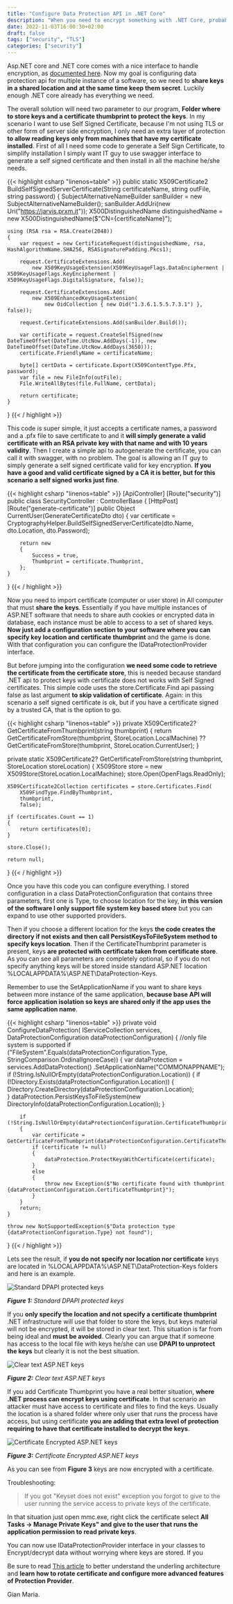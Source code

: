 ```yaml
---
title: "Configure Data Protection API in .NET Core"
description: "When you need to encrypt something with .NET Core, probably the best solution is using IDataProtectionProvider interface, already built in in the environment. Lets see how you can simplify configuration and make it simple with Self Signed Certificate"
date: 2022-11-03T16:00:30+02:00
draft: false
tags: ["security", "TLS"]
categories: ["security"]
---
```


Asp.NET core and .NET core comes with a nice interface to handle encryption, as [documented here](https://learn.microsoft.com/en-us/aspnet/core/security/data-protection/using-data-protection). Now my goal is configuring data protection api for multiple instance of a software, so we need to **share keys in a shared location and at the same time keep them secret**. Luckily enough .NET core already has everything we need.

The overall solution will need two parameter to our program, **Folder where to store keys and a certificate thumbprint to protect the keys**. In my scenario I want to use Self Signed Certificate, because I'm not using TLS or other form of server side encryption, I only need an extra layer of protection **to allow reading keys only from machines that have my certificate installed**. First of all I need some code to generate a Self Sign Certificate, to simplify installation I simply want IT guy to use swagger interface to generate a self signed certificate and then install in all the machine he/she needs.

{{< highlight csharp "linenos=table" >}}
public static X509Certificate2 BuildSelfSignedServerCertificate(String certificateName, string outFile, string password)
{
    SubjectAlternativeNameBuilder sanBuilder = new SubjectAlternativeNameBuilder();
    sanBuilder.AddUri(new Uri("https://jarvis.prxm.it"));
    X500DistinguishedName distinguishedName = new X500DistinguishedName($"CN={certificateName}");

    using (RSA rsa = RSA.Create(2048))
    {
        var request = new CertificateRequest(distinguishedName, rsa, HashAlgorithmName.SHA256, RSASignaturePadding.Pkcs1);

        request.CertificateExtensions.Add(
            new X509KeyUsageExtension(X509KeyUsageFlags.DataEncipherment | X509KeyUsageFlags.KeyEncipherment | X509KeyUsageFlags.DigitalSignature, false));

        request.CertificateExtensions.Add(
            new X509EnhancedKeyUsageExtension(
                new OidCollection { new Oid("1.3.6.1.5.5.7.3.1") }, false));

        request.CertificateExtensions.Add(sanBuilder.Build());

        var certificate = request.CreateSelfSigned(new DateTimeOffset(DateTime.UtcNow.AddDays(-1)), new DateTimeOffset(DateTime.UtcNow.AddDays(3650)));
        certificate.FriendlyName = certificateName;

        byte[] certData = certificate.Export(X509ContentType.Pfx, password);
        var file = new FileInfo(outFile);
        File.WriteAllBytes(file.FullName, certData);

        return certificate;
    }
}
{{< / highlight >}}

This code is super simple, it just accepts a certificate names, a password and a .pfx file to save certificate to and it **will simply generate a valid certificate with an RSA private key with that name and with 10 years validity**. Then I create a simple api to autogenerate the certificate, you can call it with swagger, with no problem. The goal is allowing an IT guy to simply generate a self signed certificate valid for key encryption. **If you have a good and valid certificate signed by a CA it is better, but for this scenario a self signed works just fine**.

{{< highlight csharp "linenos=table" >}}
[ApiController]
[Route("security")]
public class SecurityController : ControllerBase
{
    [HttpPost]
    [Route("generate-certificate")]
    public Object CurrentUser(GenerateCertificateDto dto)
    {
        var certificate = CryptographyHelper.BuildSelfSignedServerCertificate(dto.Name, dto.Location, dto.Password);

        return new
        {
            Success = true,
            Thumbprint = certificate.Thumbprint,
        };
    }
}
{{< / highlight >}}

Now you need to import certificate (computer or user store) in All computer that must **share the keys**. Essentially if you have multiple instances of ASP.NET software that needs to share auth cookies or encrypted data in database, each instance must be able to access to a set of shared keys. **Now just add a configuration section to your software where you can specify key location and certificate thumbprint** and the game is done. With that configuration you can configure the IDataProtectionProvider interface.

But before jumping into the configuration **we need some code to retrieve the certificate from the certificate store**, this is needed because
standard .NET api to protect keys with certificate does not works with Self Signed certificates. This simple code uses the store.Certificate.Find api passing false as last argument **to skip validation of certificate**. Again: in this scenario a self signed certificate is ok, but if you have a certificate signed by a trusted CA, that is the option to go.

{{< highlight csharp "linenos=table" >}}
private X509Certificate2? GetCertificateFromThumbprint(string thumbprint)
{
    return GetCertificateFromStore(thumbprint, StoreLocation.LocalMachine) ??
        GetCertificateFromStore(thumbprint, StoreLocation.CurrentUser);
}

private static X509Certificate2? GetCertificateFromStore(string thumbprint, StoreLocation storeLocation)
{
    X509Store store = new X509Store(StoreLocation.LocalMachine);
    store.Open(OpenFlags.ReadOnly);

    X509Certificate2Collection certificates = store.Certificates.Find(
        X509FindType.FindByThumbprint,
        thumbprint,
        false);

    if (certificates.Count == 1)
    {
        return certificates[0];
    }

    store.Close();

    return null;
}
{{< / highlight >}}

Once you have this code you can configure everything. I stored configuration in a class DataProtectionConfiguration that contains three parameters, first one is Type, to choose location for the key, **in this version of the software I only support file system key based store** but you can expand to use other supported providers.

Then if you choose a different location for the keys **the code creates the directory if not exists and then call PersistKeysToFileSystem method to specify keys location**. Then if the CertificateThumbprint parameter is present, keys **are protected with certificate taken from certificate store**. As you can see all parameters are completely optional, so if you do not specify anything keys will be stored inside standard ASP.NET location %LOCALAPPDATA%\ASP.NET\DataProtection-Keys.

Remember to use the SetApplicationName if you want to share keys between more instance of the same application, **because base API will force application isolation so keys are shared only if the app uses the same application name**.

{{< highlight csharp "linenos=table" >}}
private void ConfigureDataProtection(
    IServiceCollection services, 
    DataProtectionConfiguration dataProtectionConfiguration)
{
    //only file system is supported
    if ("FileSystem".Equals(dataProtectionConfiguration.Type, StringComparison.OrdinalIgnoreCase)) 
    {
        var dataProtection = services.AddDataProtection()
            .SetApplicationName("COMMONAPPNAME");
        if (!String.IsNullOrEmpty(dataProtectionConfiguration.Location)) 
        {
            if (!Directory.Exists(dataProtectionConfiguration.Location)) 
            {
                Directory.CreateDirectory(dataProtectionConfiguration.Location);    
            }
            dataProtection.PersistKeysToFileSystem(new DirectoryInfo(dataProtectionConfiguration.Location));
        }

        if (!String.IsNullOrEmpty(dataProtectionConfiguration.CertificateThumbprint)) 
        {
            var certificate = GetCertificateFromThumbprint(dataProtectionConfiguration.CertificateThumbprint);
            if (certificate != null)
            {
                dataProtection.ProtectKeysWithCertificate(certificate);
            }
            else
            {
                throw new Exception($"No certificate found with thumbprint {dataProtectionConfiguration.CertificateThumbprint}");
            }
        }
        return;
    }

    throw new NotSupportedException($"Data protection type {dataProtectionConfiguration.Type} not found");
}
{{< / highlight >}}

Lets see the result, if **you do not specify nor location nor certificate** keys are located in %LOCALAPPDATA%\ASP.NET\DataProtection-Keys folders and here is an example.

![Standard DPAPI protected keys](../images/standard-dpi-encrypted-keys.png)

***Figure 1:*** *Standard DPAPI protected keys*

If you **only specify the location and not specify a certificate thumbprint** .NET infrastructure will use that folder to store the keys, but keys material will not be encrypted, it will be stored in clear text. This situation is far from being ideal and **must be avoided**. Clearly you can argue that if someone has access to the local file with keys he/she can use **DPAPI to unprotect the keys** but clearly it is not the best situation.

![Clear text ASP.NET keys](../images/clear-text-aspnet-keys.png)

***Figure 2:*** *Clear text ASP.NET keys*

If you add Certificate Thumbprint you have a real better situation, **where .NET process can encrypt keys using certificate**. In that scenario an attacker must have access to certificate and files to find the keys. Usually the location is a shared folder where only user that runs the process have access, but using certificate **you are adding that extra level of protection requiring to have that certificate installed to decrypt the keys**.

![Certificate Encrypted ASP.NET keys](../images/certificate-encrypted-aspnet-keys.png)

***Figure 3:*** *Certificate Encrypted ASP.NET keys*

As you can see from **Figure 3** keys are now encrypted with a certificate.

Troubleshooting:

> If you got "Keyset does not exist" exception you forgot to give to the user running the service access to private keys of the certificate.

In that situation just open mmc.exe, right click the certificate select **All Tasks -> Manage Private Keys" and give to the user that runs the application permission to read private keys**. 

You can now use IDataProtectionProvider interface in your classes to Encrypt/decrypt data without worrying where keys are stored. If you 

Be sure to read [This article](https://learn.microsoft.com/en-us/aspnet/core/security/data-protection/configuration/overview?view=aspnetcore-6.0) to better understand the underling architecture and **learn how to rotate certificate and configure more advanced features of Protection Provider**.

Gian Maria.